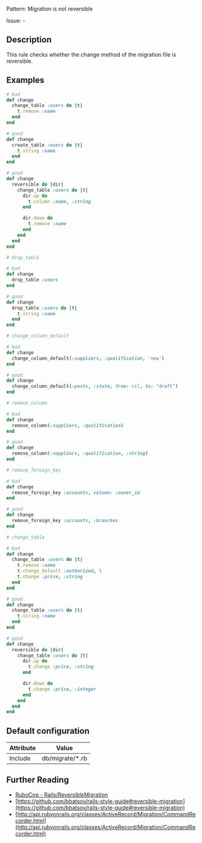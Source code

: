 Pattern: Migration is not reversible

Issue: -

## Description

This rule checks whether the change method of the migration file is reversible.

## Examples

```ruby
# bad
def change
  change_table :users do |t|
    t.remove :name
  end
end

# good
def change
  create_table :users do |t|
    t.string :name
  end
end

# good
def change
  reversible do |dir|
    change_table :users do |t|
      dir.up do
        t.column :name, :string
      end

      dir.down do
        t.remove :name
      end
    end
  end
end
```
```ruby
# drop_table

# bad
def change
  drop_table :users
end

# good
def change
  drop_table :users do |t|
    t.string :name
  end
end
```
```ruby
# change_column_default

# bad
def change
  change_column_default(:suppliers, :qualification, 'new')
end

# good
def change
  change_column_default(:posts, :state, from: nil, to: "draft")
end
```
```ruby
# remove_column

# bad
def change
  remove_column(:suppliers, :qualification)
end

# good
def change
  remove_column(:suppliers, :qualification, :string)
end
```
```ruby
# remove_foreign_key

# bad
def change
  remove_foreign_key :accounts, column: :owner_id
end

# good
def change
  remove_foreign_key :accounts, :branches
end
```
```ruby
# change_table

# bad
def change
  change_table :users do |t|
    t.remove :name
    t.change_default :authorized, 1
    t.change :price, :string
  end
end

# good
def change
  change_table :users do |t|
    t.string :name
  end
end

# good
def change
  reversible do |dir|
    change_table :users do |t|
      dir.up do
        t.change :price, :string
      end

      dir.down do
        t.change :price, :integer
      end
    end
  end
end
```

## Default configuration

Attribute | Value
--- | ---
Include | db/migrate/\*.rb

## Further Reading

* [RuboCop - Rails/ReversibleMigration](https://rubocop.readthedocs.io/en/latest/cops_rails/#railsreversiblemigration)
* [https://github.com/bbatsov/rails-style-guide#reversible-migration](https://github.com/bbatsov/rails-style-guide#reversible-migration)
* [http://api.rubyonrails.org/classes/ActiveRecord/Migration/CommandRecorder.html](http://api.rubyonrails.org/classes/ActiveRecord/Migration/CommandRecorder.html)
